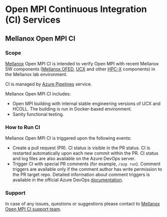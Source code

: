# Open MPI Continuous Integration (CI) Services
## Mellanox Open MPI CI
### Scope
[Mellanox](https://www.mellanox.com/) Open MPI CI is intended to verify Open MPI with recent Mellanox SW components ([Mellanox OFED](https://www.mellanox.com/page/products_dyn?product_family=26), [UCX](https://www.mellanox.com/page/products_dyn?product_family=281&mtag=ucx) and other [HPC-X](https://www.mellanox.com/page/products_dyn?product_family=189&mtag=hpc-x) components) in the Mellanox lab environment.

CI is managed by [Azure Pipelines](https://docs.microsoft.com/en-us/azure/devops/pipelines/?view=azure-devops) service.

Mellanox Open MPI CI includes:
* Open MPI building with internal stable engineering versions of UCX and HCOLL. The building is run in Docker-based environment.
* Sanity functional testing.
### How to Run CI
Mellanox Open MPI CI is triggered upon the following events:
* Create a pull request (PR). CI status is visible in the PR status. CI is restarted automatically upon each new commit within the PR. CI status and log files are also available on the Azure DevOps server.
* Trigger CI with special PR comments (for example, `/azp run`). Comment triggers are available only if the comment author has write permission to the PR target repo. Detailed information about comment triggers is available in the official Azure DevOps [documentation](https://docs.microsoft.com/en-us/azure/devops/pipelines/repos/github?view=azure-devops&tabs=yaml#comment-triggers).
### Support
In case of any issues, questions or suggestions please contact to [Mellanox Open MPI CI support team](mailto:swx-azure-svc@mellanox.com).
